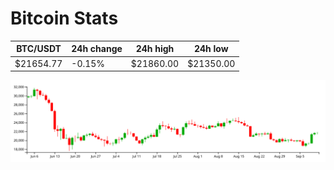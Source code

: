 # Bitcoin Stats

BTC/USDT|24h change|24h high|24h low|
|---|---|---|---|
|$21654.77|-0.15%|$21860.00|$21350.00|

<img src="./chart.svg">
